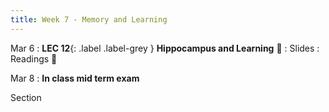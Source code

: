 ```yaml
---
title: Week 7 - Memory and Learning
---
```


Mar 6
: **LEC 12**{: .label .label-grey } **Hippocampus and Learning** 🎥
    : Slides
: Readings 📖

Mar 8
: **In class mid term exam**

Section
